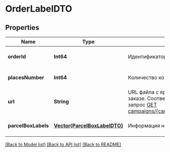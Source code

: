 # OrderLabelDTO


## Properties
Name | Type | Description | Notes
------------ | ------------- | ------------- | -------------
**orderId** | **Int64** | Идентификатор заказа. | [default to nothing]
**placesNumber** | **Int64** | Количество коробок в заказе. | [default to nothing]
**url** | **String** | URL файла с ярлыками‑наклейками на все коробки в заказе.  Соответствует URL, по которому выполняется запрос [GET campaigns/{campaignId}/orders/{orderId}/delivery/labels](../../reference/orders/generateOrderLabels.md).  | [default to nothing]
**parcelBoxLabels** | [**Vector{ParcelBoxLabelDTO}**](ParcelBoxLabelDTO.md) | Информация на ярлыке. | [default to nothing]


[[Back to Model list]](../README.md#models) [[Back to API list]](../README.md#api-endpoints) [[Back to README]](../README.md)


